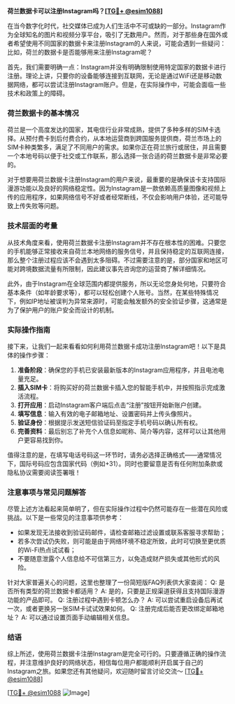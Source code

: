 **荷兰数据卡可以注册Instagram吗？[[TG💪+ @esim1088](https://t.me/s/esim1088)]**

在当今数字化时代，社交媒体已成为人们生活中不可或缺的一部分。Instagram作为全球知名的图片和视频分享平台，吸引了无数用户。然而，对于那些身在国外或者希望使用不同国家的数据卡来注册Instagram的人来说，可能会遇到一些疑问：比如，荷兰的数据卡是否能够用来注册Instagram呢？

首先，我们需要明确一点：Instagram并没有明确限制使用特定国家的数据卡进行注册。理论上讲，只要你的设备能够连接到互联网，无论是通过WiFi还是移动数据网络，都可以尝试注册Instagram账户。但是，在实际操作中，可能会面临一些技术和政策上的障碍。

### 荷兰数据卡的基本情况

荷兰是一个高度发达的国家，其电信行业非常成熟，提供了多种多样的SIM卡选择。从预付费卡到后付费合约，从本地运营商到跨国服务提供商，荷兰市场上的SIM卡种类繁多，满足了不同用户的需求。如果你正在荷兰旅行或居住，并且需要一个本地号码以便于社交或工作联系，那么选择一张合适的荷兰数据卡是非常必要的。

对于想要用荷兰数据卡注册Instagram的用户来说，最重要的是确保该卡支持国际漫游功能以及良好的网络稳定性。因为Instagram是一款依赖高质量图像和视频上传的应用程序，如果网络信号不好或者经常断线，不仅会影响用户体验，还可能导致上传失败等问题。

### 技术层面的考量

从技术角度来看，使用荷兰数据卡注册Instagram并不存在根本性的困难。只要您的手机能够正常接收来自荷兰本地网络的服务信号，并且保持稳定的互联网连接，那么整个注册过程应该不会遇到太多阻碍。不过需要注意的是，部分国家和地区可能对跨境数据流量有所限制，因此建议事先咨询您的运营商了解详细情况。

此外，由于Instagram在全球范围内都提供服务，所以无论您身处何地，只要符合基本条件（如年龄要求等），都可以轻松创建个人账号。当然，在某些特殊情况下，例如IP地址被误判为异常来源时，可能会触发额外的安全验证步骤，这通常是为了保护用户的账户安全而设计的机制。

### 实际操作指南

接下来，让我们一起来看看如何利用荷兰数据卡成功注册Instagram吧！以下是具体的操作步骤：

1. **准备阶段**：确保您的手机已安装最新版本的Instagram应用程序，并且电池电量充足。
2. **插入SIM卡**：将购买好的荷兰数据卡插入您的智能手机中，并按照指示完成激活流程。
3. **打开应用**：启动Instagram客户端后点击“注册”按钮开始新账户创建。
4. **填写信息**：输入有效的电子邮箱地址、设置密码并上传头像照片。
5. **验证身份**：根据提示发送短信验证码至指定手机号码以确认所有权。
6. **完善资料**：最后别忘了补充个人信息如昵称、简介等内容，这样可以让其他用户更容易找到你。

值得注意的是，在填写电话号码这一环节时，请务必选择正确格式——通常情况下，国际号码应包含国家代码（例如+31）。同时也要留意是否有任何附加条款或隐私协议需要阅读签署哦！

### 注意事项与常见问题解答

尽管上述方法看起来简单明了，但在实际操作过程中仍然可能存在一些潜在风险或挑战。以下是一些常见的注意事项供参考：

- 如果发现无法接收到验证码邮件，请检查邮箱过滤设置或联系客服寻求帮助；
- 若多次尝试仍失败，则可能是由于网络环境不稳定所致，此时可切换至更优质的Wi-Fi热点试试看；
- 不要随意泄露个人信息给不可信第三方，以免造成财产损失或其他形式的风险。

针对大家普遍关心的问题，这里也整理了一份简短版FAQ列表供大家查阅：
Q: 是否所有类型的荷兰数据卡都适用？
A: 是的，只要是正规渠道获得且支持国际漫游功能的产品即可。
Q: 注册过程中遇到卡顿怎么办？
A: 可以尝试重启设备后再试一次，或者更换另一张SIM卡试试效果如何。
Q: 注册完成后能否更改绑定邮箱地址？
A: 可以通过设置页面手动编辑相关信息。

### 结语

综上所述，使用荷兰数据卡注册Instagram是完全可行的。只要遵循正确的操作流程，并注意维护良好的网络状态，相信每位用户都能顺利开启属于自己的Instagram之旅。如果您还有其他疑问，欢迎随时留言讨论交流～ [[TG💪+ @esim1088](https://t.me/s/esim1088)]

[[TG💪+ @esim1088](https://t.me/s/esim1088) ![Image](https://i.postimg.cc/4NQfJmqS/Snipaste-2025-05-13-00-14-12.png)]